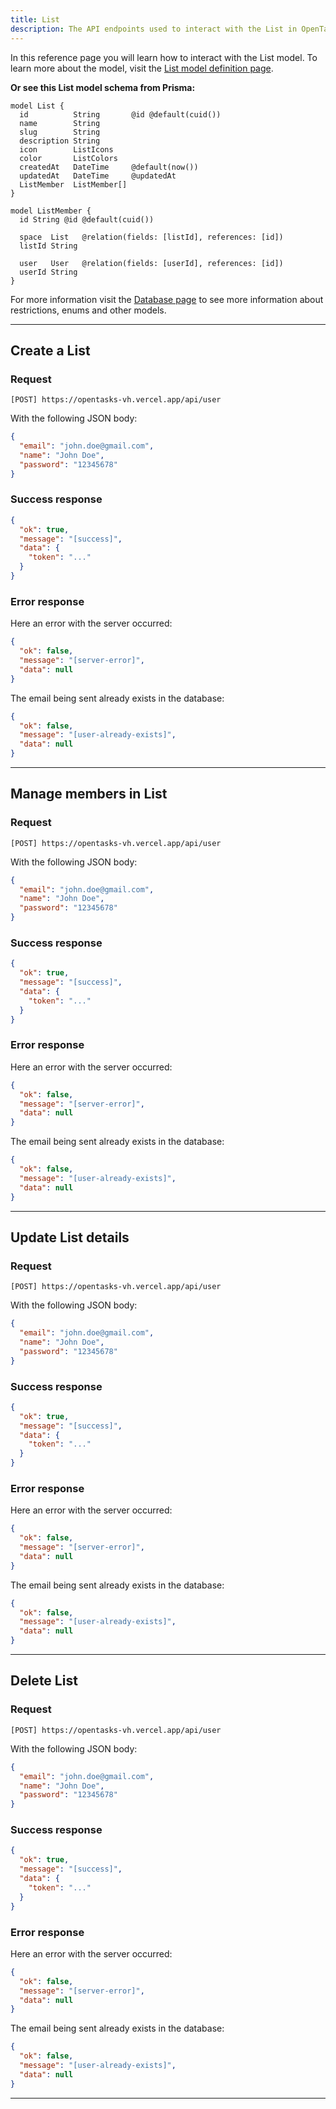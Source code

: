 ```yaml
---
title: List
description: The API endpoints used to interact with the List in OpenTasks
---
```


In this reference page you will learn how to interact with the List model.
To learn more about the model, visit the [List model definition page](/journey/database#list).

**Or see this List model schema from Prisma:**
```prisma
model List {
  id          String       @id @default(cuid())
  name        String
  slug        String
  description String
  icon        ListIcons
  color       ListColors
  createdAt   DateTime     @default(now())
  updatedAt   DateTime     @updatedAt
  ListMember  ListMember[]
}

model ListMember {
  id String @id @default(cuid())

  space  List   @relation(fields: [listId], references: [id])
  listId String

  user   User   @relation(fields: [userId], references: [id])
  userId String
}
```
For more information visit the [Database page](/journey/database) to see more information about restrictions, enums and other models.

---

## Create a List
### Request
```http
[POST] https://opentasks-vh.vercel.app/api/user
```

With the following JSON body:
```json title="HTTP Body"
{
  "email": "john.doe@gmail.com",
  "name": "John Doe",
  "password": "12345678"
}
```

### Success response
```json
{
  "ok": true,
  "message": "[success]",
  "data": {
    "token": "..."
  }
}
```

### Error response
Here an error with the server occurred:   
```json
{
  "ok": false,
  "message": "[server-error]",
  "data": null
}
```

The email being sent already exists in the database:
```json
{
  "ok": false,
  "message": "[user-already-exists]",
  "data": null
}
```

---

## Manage members in List
### Request
```http
[POST] https://opentasks-vh.vercel.app/api/user
```

With the following JSON body:
```json title="HTTP Body"
{
  "email": "john.doe@gmail.com",
  "name": "John Doe",
  "password": "12345678"
}
```

### Success response
```json
{
  "ok": true,
  "message": "[success]",
  "data": {
    "token": "..."
  }
}
```

### Error response
Here an error with the server occurred:   
```json
{
  "ok": false,
  "message": "[server-error]",
  "data": null
}
```

The email being sent already exists in the database:
```json
{
  "ok": false,
  "message": "[user-already-exists]",
  "data": null
}
```

---

## Update List details
### Request
```http
[POST] https://opentasks-vh.vercel.app/api/user
```

With the following JSON body:
```json title="HTTP Body"
{
  "email": "john.doe@gmail.com",
  "name": "John Doe",
  "password": "12345678"
}
```

### Success response
```json
{
  "ok": true,
  "message": "[success]",
  "data": {
    "token": "..."
  }
}
```

### Error response
Here an error with the server occurred:   
```json
{
  "ok": false,
  "message": "[server-error]",
  "data": null
}
```

The email being sent already exists in the database:
```json
{
  "ok": false,
  "message": "[user-already-exists]",
  "data": null
}
```

---

## Delete List
### Request
```http
[POST] https://opentasks-vh.vercel.app/api/user
```

With the following JSON body:
```json title="HTTP Body"
{
  "email": "john.doe@gmail.com",
  "name": "John Doe",
  "password": "12345678"
}
```

### Success response
```json
{
  "ok": true,
  "message": "[success]",
  "data": {
    "token": "..."
  }
}
```

### Error response
Here an error with the server occurred:   
```json
{
  "ok": false,
  "message": "[server-error]",
  "data": null
}
```

The email being sent already exists in the database:
```json
{
  "ok": false,
  "message": "[user-already-exists]",
  "data": null
}
```

---
